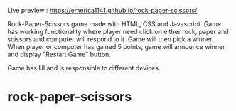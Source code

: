 Live preview : https://emerica1141.github.io/rock-paper-scissors/

Rock-Paper-Scissors game made with HTML, CSS and Javascript. Game has working functionality where player need click on either rock, paper and scissors and computer will respond to it. 
Game will then pick a winner. When player or computer has gained 5 points, game will announce winner and display "Restart Game" button.

Game has UI and is responsible to different devices.

# rock-paper-scissors

